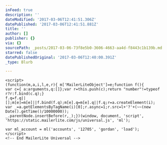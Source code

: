 ```yaml
---
inFeed: true
description: ''
dateModified: '2017-03-06T12:41:51.306Z'
datePublished: '2017-03-06T12:41:51.881Z'
title: ''
author: []
publisher: {}
via: {}
sourcePath: _posts/2017-03-06-73f8e5b0-3606-4663-aa4d-f8443c1b139b.md
starred: false
datePublishedOriginal: '2017-03-06T12:40:00.391Z'
_type: Blurb

---
```

<!-- MailerLite Universal -->
    <script>
    (function(m,a,i,l,e,r){ m['MailerLiteObject']=e;function f(){ 
    var c={ a:arguments,q:[]};var r=this.push(c);return "number"!=typeof r?r:f.bind(c.q);}
    f.q=f.q||[];m[e]=m[e]||f.bind(f.q);m[e].q=m[e].q||f.q;r=a.createElement(i);
    var _=a.getElementsByTagName(i)[0];r.async=1;r.src=l+'?'+(~~(new Date().getTime()/10000000));
    _.parentNode.insertBefore(r,_);})(window, document, 'script', 'https://static.mailerlite.com/js/universal.js', 'ml');
    
    var ml_account = ml('accounts', '12705', 'gordan', 'load');
    </script>
    <!-- End MailerLite Universal -->
